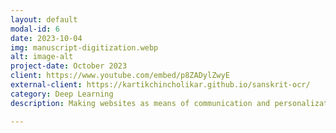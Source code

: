 ```yaml
---
layout: default
modal-id: 6
date: 2023-10-04
img: manuscript-digitization.webp
alt: image-alt
project-date: October 2023
client: https://www.youtube.com/embed/p8ZADylZwyE
external-client: https://kartikchincholikar.github.io/sanskrit-ocr/
category: Deep Learning
description: Making websites as means of communication and personalization using natural english.

---
```

